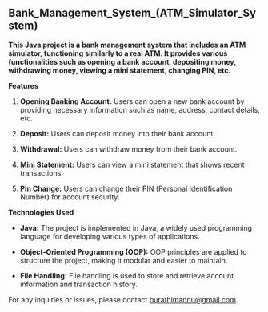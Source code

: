 ## Bank_Management_System_(ATM_Simulator_System)

**This Java project is a bank management system that includes an ATM simulator, functioning similarly to a real ATM. It provides various functionalities such as opening a bank account, depositing money, withdrawing money, viewing a mini statement, changing PIN, etc.**

**Features**

1. **Opening Banking Account:** Users can open a new bank account by providing necessary information such as name, address, contact details, etc.

2. **Deposit:** Users can deposit money into their bank account.

3. **Withdrawal:** Users can withdraw money from their bank account.

4. **Mini Statement:** Users can view a mini statement that shows recent transactions.

5. **Pin Change:** Users can change their PIN (Personal Identification Number) for account security.

**Technologies Used**

- **Java:** The project is implemented in Java, a widely used programming language for developing various types of applications.

- **Object-Oriented Programming (OOP):** OOP principles are applied to structure the project, making it modular and easier to maintain.

- **File Handling:** File handling is used to store and retrieve account information and transaction history.

For any inquiries or issues, please contact burathimannu@gmail.com.
